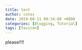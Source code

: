 ```yaml
---
title: test
author: cotes
date: 2019-08-11 00:34:00 +0800
categories: [Blogging, Tutorial]
tags: [favicon]
---
```


please!!!!
